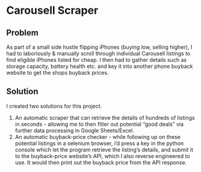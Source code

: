 # Carousell Scraper

## Problem

As part of a small side hustle flipping iPhones (buying low, selling higher), I had to laboriously & manually scroll through individual Carousell listings to find eligible iPhones listed for cheap. I then had to gather details such as storage capacity, battery health etc. and key it into another phone buyback website to get the shops buyback prices.

## Solution

I created two solutions for this project.
1. An automatic scraper that can retrieve the details of hundreds of listings in seconds - allowing me to then filter out potential “good deals” via further data processing in Google Sheets/Excel.
2. An automatic buyback-price checker - while following up on these potential listings in a selenium browser, i’d press a key in the python console which let the program retrieve the listing’s details, and submit it to the buyback-price website’s API, which I also reverse engineered to use. It would then print out the buyback price from the API response.

